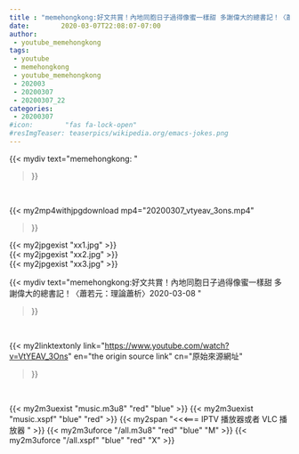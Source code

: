 ```yaml
---
title : "memehongkong:好文共賞！內地同胞日子過得像蜜一樣甜 多謝偉大的總書記！〈蕭若元：理論蕭析〉2020-03-08 "
date:        2020-03-07T22:08:07-07:00
author:
 - youtube_memehongkong
tags:
 - youtube
 - memehongkong
 - youtube_memehongkong
 - 202003
 - 20200307
 - 20200307_22
categories:
 - 20200307
#icon:        "fas fa-lock-open"
#resImgTeaser: teaserpics/wikipedia.org/emacs-jokes.png
---
```


{{< mydiv text="memehongkong: "
>}}
<br>


{{< my2mp4withjpgdownload mp4="20200307_vtyeav_3ons.mp4"
>}}

{{< my2jpgexist "xx1.jpg" >}}<br>
{{< my2jpgexist "xx2.jpg" >}}<br>
{{< my2jpgexist "xx3.jpg" >}}<br>



{{< mydiv text="memehongkong:好文共賞！內地同胞日子過得像蜜一樣甜 多謝偉大的總書記！〈蕭若元：理論蕭析〉2020-03-08 "
>}}
<br>

{{< my2linktextonly link="https://www.youtube.com/watch?v=VtYEAV_3Ons"
en="the origin source link" cn="原始來源網址"
>}}


<br>

{{< my2m3uexist "music.m3u8" "red"  "blue" >}} {{< my2m3uexist "music.xspf" "blue" "red"  >}} {{< my2span "<<<=== IPTV 播放器或者 VLC 播放器 " >}} {{< my2m3uforce "/all.m3u8" "red"  "blue" "M" >}} {{< my2m3uforce "/all.xspf" "blue" "red"  "X" >}} 
